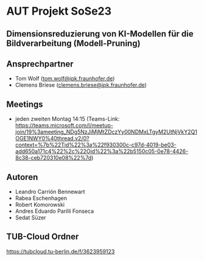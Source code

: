 # AUT Projekt SoSe23
## Dimensionsreduzierung von KI-Modellen für die Bildverarbeitung (Modell-Pruning)

## Ansprechpartner
- Tom Wolf (tom.wolf@ipk.fraunhofer.de)
- Clemens Briese (clemens.briese@ipk.fraunhofer.de)

## Meetings
- jeden zweiten Montag 14:15 (Teams-Link: https://teams.microsoft.com/l/meetup-join/19%3ameeting_NDg5NzJiMjMtZDczYy00NDMxLTgyM2UtNjVkY2Q1OGE1NWY0%40thread.v2/0?context=%7b%22Tid%22%3a%22f930300c-c97d-4019-be03-add650a171c4%22%2c%22Oid%22%3a%22b5150c05-0e78-4426-8c38-ceb720310e08%22%7d)

## Autoren
- Leandro Carrión Bennewart
- Rabea Eschenhagen
- Robert Komorowski
- Andres Eduardo Parilli Fonseca
- Sedat Süzer

## TUB-Cloud Ordner
https://tubcloud.tu-berlin.de/f/3623959123

